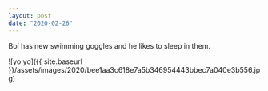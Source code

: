 ```yaml
---
layout: post
date: "2020-02-26"
---
```


Boí has new swimming goggles and he likes to sleep in them.

![yo yo]({{ site.baseurl }}/assets/images/2020/bee1aa3c618e7a5b346954443bbec7a040e3b556.jpg)
